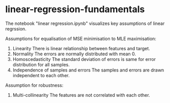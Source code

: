 # linear-regression-fundamentals

The notebook "linear regression.ipynb" visualizes key assumptions of linear regrssion.

Assumptions for equalisation of MSE minimisation to MLE maximisation:

1. Linearity
    There is linear relationship between features and target.
2. Normality
    The errors are normally distributed with mean 0.
3. Homoscedasticity
    The standard deviation of errors is same for error distribution for all samples.
4. Independence of samples and errors
    The samples and errors are drawn independent to each other.

Assumption for robustness:
1. Multi-collinearity
    The features are not correlated with each other.